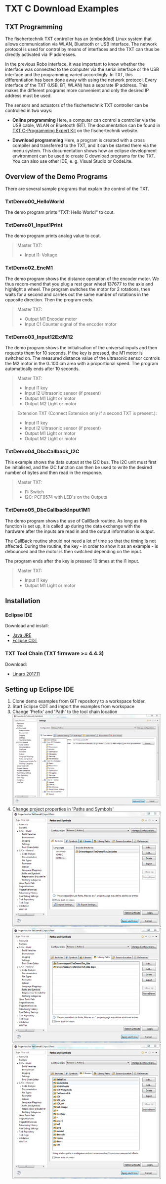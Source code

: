 # TXT C Download Examples

## TXT Programming

The fischertechnik TXT controller has an (embedded) Linux system that allows communication via WLAN, Bluetooth or USB interface. 
The network protocol is used for control by means of interfaces and the TXT can thus be directly activated via IP addresses. 

In the previous Robo interface, it was important to know whether the interface was connected to the computer via the serial interface or the USB interface and the programming varied accordingly.
In TXT, this differentiation has been done away with using the network protocol. Every interface of the TXT (USB, BT, WLAN) has a separate IP address. This makes the different programs more convenient and only the desired IP address must be used.

The sensors and actuators of the fischertechnik TXT controller can be controlled in two ways:

- **Online programming**
Here, a computer can control a controller via the USB cable, WLAN or Bluetooth (BT). The documentation can be found in 
[TXT C-Programming Expert Kit](https://www.fischertechnik.de/-/media/fischertechnik/fite/service/downloads/robotics/txt-controller/documents/09-txt-c-programming-expert-kit.ashx) on the fischertechnik website.

- **Download programming**
Here, a program is created with a cross compiler and transferred to the TXT, and it can be started there via the menu system. This documentation shows how an eclipse development environment can be used to create C download programs for the TXT. You can also use other IDE, e. g. Visual Studio or CodeLite.

## Overview of the Demo Programs
There are several sample programs that explain the control of the TXT.

### TxtDemo00_HelloWorld
The demo program prints "TXT: Hello World!" to cout.

### TxtDemo01_Input1Print
The demo program prints analog value to cout.
> Master TXT:
> - Input I1: Voltage

### TxtDemo02_EncM1
The demo program shows the distance operation of the encoder motor. We thus recom-mend that you plug a rest gear wheel 137677 to the axle and highlight a wheel. The program switches the motor for 2 rotations, then waits for a second and carries out the same number of rotations in the opposite direction. Then the program ends.
> Master TXT:
> - Output M1	Encoder motor
> - Input C1	Counter signal of the encoder motor

### TxtDemo03_Input12ExtM12
The demo program shows the initialisation of the universal inputs and then requests them for 10 seconds. If the key is pressed, the M1 motor is switched on. The measured distance value of the ultrasonic sensor controls the M2 motor in the 0..100 cm area with a proportional speed. The program automatically ends after 10 seconds.

> Master TXT:
> - Input I1	key
> - Input I2	Ultrasonic sensor (if present)
> - Output M1	Light or motor
> - Output M2	Light or motor

> Extension TXT (Connect Extension only if a second TXT is present.):
> - Input I1	key
> - Input I2	Ultrasonic sensor (if present)
> - Output M1	Light or motor
> - Output M2	Light or motor

### TxtDemo04_DbcCallback_I2C
This example shows the data output at the I2C bus.
The I2C unit must first be initialised, and the I2C function can then be used to write the desired number of bytes and then read in the response.

> Master TXT:
> - I1: Switch
> - I2C: PCF8574 with LED's on the Outputs

### TxtDemo05_DbcCallbackInput1M1
The demo program shows the use of CallBack routine. As long as this function is set up, it is called up during the data exchange with the hardware after the inputs are read in and the output information is output. 

The CallBack routine should not need a lot of time so that the timing is not affected. During the routine, the key - in order to show it as an example - is debounced and the motor is then switched depending on the input.

The program ends after the key is pressed 10 times at the I1 input.

> Master TXT:
> - Input I1	key
> - Output M1	Light or motor

## Installation

### Eclipse IDE
Download and install:
- [Java JRE](http://www.oracle.com/technetwork/java/javase/downloads/jre8-downloads-2133155.html)
- [Eclipse CDT](http://www.eclipse.org/downloads/packages/release/photon/r/eclipse-ide-cc-developers)

### TXT Tool Chain (TXT firmware >= 4.4.3)
Download:
- [Linaro 2017.11](https://releases.linaro.org/components/toolchain/binaries/7.2-2017.11/arm-linux-gnueabihf/gcc-linaro-7.2.1-2017.11-i686-mingw32_arm-linux-gnueabihf.tar.xz)

## Setting up Eclipse IDE
1. Clone demo examples from GIT repository to a workspace folder.
2. Start Eclipse CDT and import the examples from workspace
3. Change 'Prefix' and 'Path' to the tool chain location
![eclipse_tool_settings](docs/eclipse_tool_settings.PNG)
4. Change project properties in 'Paths and Symbols'
![eclipse_pathsandsymbols_includes](docs/eclipse_pathsandsymbols_includes.PNG)
![eclipse_pathsandsymbols_libpaths](docs/eclipse_pathsandsymbols_libpaths.PNG)
![eclipse_pathsandsymbols_libs](docs/eclipse_pathsandsymbols_libs.PNG)
